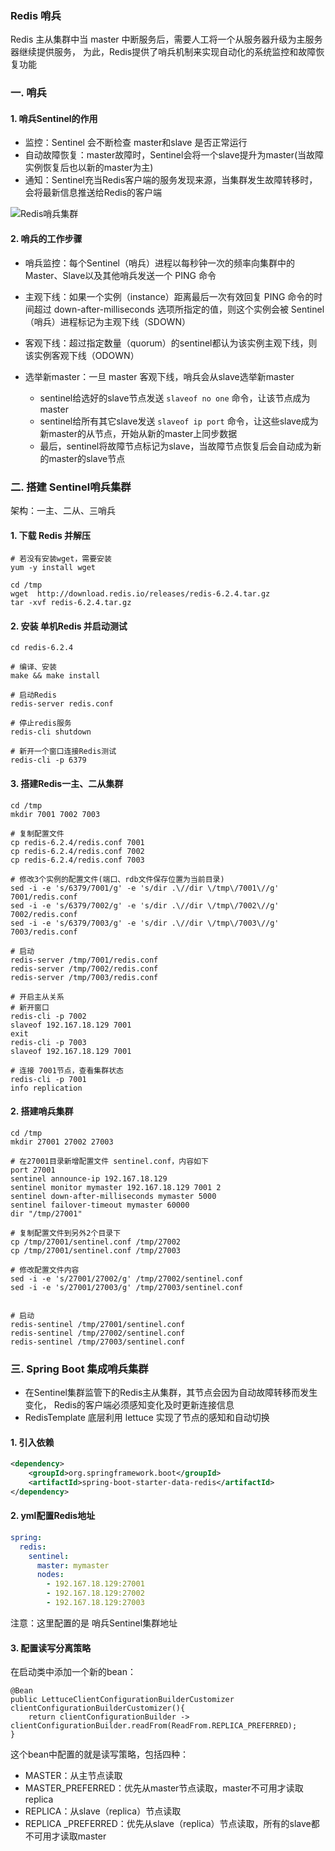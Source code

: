 ### Redis 哨兵
Redis 主从集群中当 master 中断服务后，需要人工将一个从服务器升级为主服务器继续提供服务，
为此，Redis提供了哨兵机制来实现自动化的系统监控和故障恢复功能


### 一. 哨兵 
#### 1. 哨兵Sentinel的作用

* 监控：Sentinel 会不断检查 master和slave 是否正常运行
* 自动故障恢复：master故障时，Sentinel会将一个slave提升为master(当故障实例恢复后也以新的master为主)
* 通知：Sentinel充当Redis客户端的服务发现来源，当集群发生故障转移时，会将最新信息推送给Redis的客户端

![Redis哨兵集群](https://fgq233.github.io/imgs/springcloud/redis3.png)


#### 2. 哨兵的工作步骤
* 哨兵监控：每个Sentinel（哨兵）进程以每秒钟一次的频率向集群中的Master、Slave以及其他哨兵发送一个 PING 命令

* 主观下线：如果一个实例（instance）距离最后一次有效回复 PING 命令的时间超过 down-after-milliseconds 
选项所指定的值，则这个实例会被 Sentinel（哨兵）进程标记为主观下线（SDOWN）

* 客观下线：超过指定数量（quorum）的sentinel都认为该实例主观下线，则该实例客观下线（ODOWN）


* 选举新master：一旦 master 客观下线，哨兵会从slave选举新master
  * sentinel给选好的slave节点发送 `slaveof no one` 命令，让该节点成为master
  * sentinel给所有其它slave发送 `slaveof ip port` 命令，让这些slave成为新master的从节点，开始从新的master上同步数据
  * 最后，sentinel将故障节点标记为slave，当故障节点恢复后会自动成为新的master的slave节点


### 二. 搭建 Sentinel哨兵集群
架构：一主、二从、三哨兵

#### 1. 下载 Redis 并解压
```
# 若没有安装wget，需要安装
yum -y install wget

cd /tmp
wget  http://download.redis.io/releases/redis-6.2.4.tar.gz
tar -xvf redis-6.2.4.tar.gz
```

#### 2. 安装 单机Redis 并启动测试
```
cd redis-6.2.4

# 编译、安装
make && make install

# 启动Redis
redis-server redis.conf

# 停止redis服务
redis-cli shutdown

# 新开一个窗口连接Redis测试
redis-cli -p 6379
```

#### 3. 搭建Redis一主、二从集群
```
cd /tmp
mkdir 7001 7002 7003

# 复制配置文件
cp redis-6.2.4/redis.conf 7001
cp redis-6.2.4/redis.conf 7002
cp redis-6.2.4/redis.conf 7003

# 修改3个实例的配置文件(端口、rdb文件保存位置为当前目录)
sed -i -e 's/6379/7001/g' -e 's/dir .\//dir \/tmp\/7001\//g' 7001/redis.conf
sed -i -e 's/6379/7002/g' -e 's/dir .\//dir \/tmp\/7002\//g' 7002/redis.conf
sed -i -e 's/6379/7003/g' -e 's/dir .\//dir \/tmp\/7003\//g' 7003/redis.conf

# 启动
redis-server /tmp/7001/redis.conf
redis-server /tmp/7002/redis.conf
redis-server /tmp/7003/redis.conf

# 开启主从关系
# 新开窗口 
redis-cli -p 7002
slaveof 192.167.18.129 7001
exit
redis-cli -p 7003
slaveof 192.167.18.129 7001

# 连接 7001节点，查看集群状态
redis-cli -p 7001
info replication
```

#### 2. 搭建哨兵集群
```
cd /tmp
mkdir 27001 27002 27003

# 在27001目录新增配置文件 sentinel.conf，内容如下
port 27001
sentinel announce-ip 192.167.18.129
sentinel monitor mymaster 192.167.18.129 7001 2
sentinel down-after-milliseconds mymaster 5000
sentinel failover-timeout mymaster 60000
dir "/tmp/27001"

# 复制配置文件到另外2个目录下
cp /tmp/27001/sentinel.conf /tmp/27002
cp /tmp/27001/sentinel.conf /tmp/27003

# 修改配置文件内容
sed -i -e 's/27001/27002/g' /tmp/27002/sentinel.conf
sed -i -e 's/27001/27003/g' /tmp/27003/sentinel.conf


# 启动
redis-sentinel /tmp/27001/sentinel.conf
redis-sentinel /tmp/27002/sentinel.conf
redis-sentinel /tmp/27003/sentinel.conf
```




### 三. Spring Boot 集成哨兵集群
* 在Sentinel集群监管下的Redis主从集群，其节点会因为自动故障转移而发生变化，
Redis的客户端必须感知变化及时更新连接信息
* RedisTemplate 底层利用 lettuce 实现了节点的感知和自动切换

#### 1. 引入依赖
```xml
<dependency>
    <groupId>org.springframework.boot</groupId>
    <artifactId>spring-boot-starter-data-redis</artifactId>
</dependency>
```

#### 2. yml配置Redis地址
```yaml
spring:
  redis:
    sentinel:
      master: mymaster
      nodes:
        - 192.167.18.129:27001
        - 192.167.18.129:27002
        - 192.167.18.129:27003
```

注意：这里配置的是 哨兵Sentinel集群地址


#### 3. 配置读写分离策略
在启动类中添加一个新的bean：

```
@Bean
public LettuceClientConfigurationBuilderCustomizer clientConfigurationBuilderCustomizer(){
    return clientConfigurationBuilder -> clientConfigurationBuilder.readFrom(ReadFrom.REPLICA_PREFERRED);
}
```


这个bean中配置的就是读写策略，包括四种：

- MASTER：从主节点读取
- MASTER_PREFERRED：优先从master节点读取，master不可用才读取replica
- REPLICA：从slave（replica）节点读取
- REPLICA _PREFERRED：优先从slave（replica）节点读取，所有的slave都不可用才读取master



